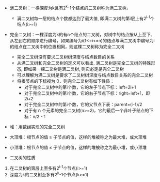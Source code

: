 * 满二叉树：一棵深度为k且有2<sup>k</sup>-1个结点的二叉树称为满二叉树。
    * 满二叉树每一层的结点个数都达到了最大值, 即满二叉树的第i层上有2<sup>i-1</sup>个结点(i>=1)
* 完全二叉树：一棵深度为k的有n个结点的二叉树，对树中的结点按从上至下、从左到右的顺序进行编号，如果编号为i(1<=i<=n)的结点与满二叉树中编号为i的结点在二叉树中的位置相同，则这棵二叉树称为完全二叉树
    * 完全二叉树没有要求二叉树树深度与结点数目的关系
    * 从满二叉树和完全二叉树的定义可以看出, 满二叉树是完全二叉树的特殊形态, 即如果一棵二叉树是满二叉树, 则它必定是完全二叉树
    * 可以理解为满二叉树是要求了二叉树树深度与结点数目关系的完全二叉树
    * 将根节点的下标视为 0，则完全二叉树有如下性质：
        * 对于完全二叉树中的第i个数，它的左子节点下标：left=2i+1
        * 对于完全二叉树中的第i个数，它的右子节点下标：right=left+1，即2i+2
        * 对于完全二叉树中的第i个数，它的父节点下表：parent=(i-1)/2
        * 对于有 n 个元素的完全二叉树(n>=2)，它的最后一个非叶子结点的下标：n/2 - 1
* 堆：用数组实现的完全二叉树
* 大顶堆：根节点的值 ≥ 子节点的值，这样的堆被称之为最大堆，或大顶堆
* 小顶堆：根节点的值 ≤ 子节点的值，这样的堆被称之为最小堆，或小顶堆

* 二叉树的性质
1. 在二叉树的第层上至多有2<sup>i-1</sup>个节点(i>=1)
2. 深度为k的二叉树至多有2<sup>k</sup>-1个节点(k>=1)